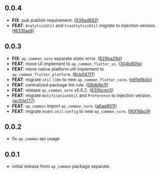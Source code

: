 ## 0.0.4

 - **FIX**: pub publish requirement. ([839ad892](https://github.com/abc873693/ap_common/commit/839ad892cb67fb04d8c1f877129faa2847c76f77))
 - **FEAT**: `AnalyticsUtil` and `CrashlyticsUtil` migrate to injection version. ([f633fae8](https://github.com/abc873693/ap_common/commit/f633fae8d102d32624e23acad2c00c06c27b4dde))

## 0.0.3

 - **FIX**: `ap_common_core` separate static error. ([629ba29d](https://github.com/abc873693/ap_common/commit/629ba29d7d0aa59270eec1da45e49daebe3bf8b5))
 - **FEAT**: move UI implement to `ap_common_flutter_ui`. ([304b60fa](https://github.com/abc873693/ap_common/commit/304b60fa245dbd0b1d4d3ae649b5468e9ee46f71))
 - **FEAT**: move native platform util implement to `ap_common_flutter_platform`. ([8cb047f1](https://github.com/abc873693/ap_common/commit/8cb047f167d6f10eaab063449a88646092faff10))
 - **FEAT**: migrate `util` `l10n`  to new `ap_common_flutter_core`. ([e91e9b4c](https://github.com/abc873693/ap_common/commit/e91e9b4cdf3cb7d4e2dde1dd8ec5f66556d38461))
 - **FEAT**: centralized package lint rule. ([08db9e1f](https://github.com/abc873693/ap_common/commit/08db9e1f00118f11ef389b194585626d7c51c3ab))
 - **FEAT**: release `ap_common_core` v0.0.2. ([630bcec0](https://github.com/abc873693/ap_common/commit/630bcec0b9158ddd91c5fab9de1f630447547490))
 - **FEAT**: migrate `NotificationUtil` and `Preference` to injection version. ([ac50e177](https://github.com/abc873693/ap_common/commit/ac50e177cb276937b2411397959a845f98fa297a))
 - **FEAT**: `ap_common` import `ap_common_core`. ([a6aa801f](https://github.com/abc873693/ap_common/commit/a6aa801f2165281be61afbe33f4072827e5979bc))
 - **FEAT**: migrate `model`  `util` `config` to new `ap_common_core`. ([90f16bc9](https://github.com/abc873693/ap_common/commit/90f16bc9e38eb10f2d8f3b633f4c46a0a9e2ff95))

## 0.0.2

*  fix `ap_common` api usage

## 0.0.1

*  initial release from `ap_common` package separate.
